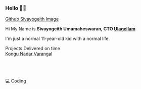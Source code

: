 ### Hello 👋🏻
<!--
**Sivayogeith/Sivayogeith** is a ✨ _special_ ✨ repository because its `README.md` (this file) appears on your GitHub profile.

Here are some ideas to get you started:

- 🔭 I’m currently working on ...
- 🌱 I’m currently learning ...
- 👯 I’m looking to collaborate on ...
- 🤔 I’m looking for help with ...
- 💬 Ask me about ...
- 📫 How to reach me: ...
- 😄 Pronouns: ...
- ⚡ Fun fact: ...
-->

<a href="https://avatars.githubusercontent.com/u/65064458?v=4" target="_blank" >Github Sivayogeith Image</a>

Hi My Name is **Sivayogeith Umamaheswaran, CTO <a href="https://ulagellam.com" target="_blank" >Ulagellam</a>**

I'm just a normal 11-year-old kid with a normal life. 

Projects Delivered on time <br> 
<a href="http://kongunadarvarangal.com" target="_blank">Kongu Nadar Varangal</a>
<br /><br /><br /><br /><br />
                                                  💻 Coding
